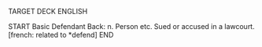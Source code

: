 TARGET DECK
ENGLISH

START
Basic
Defendant
Back: n. Person etc. Sued or accused in a lawcourt. [french: related to *defend]
END
